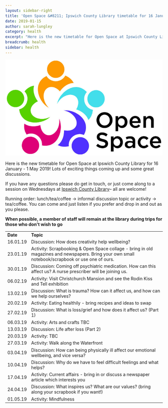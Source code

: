 ```yaml
---
layout: sidebar-right
title: 'Open Space &#8211; Ipswich County Library timetable for 16 January - 1 May 2019'
date: 2019-01-15
author: sarah-lungley
category: health
excerpt: "Here is the new timetable for Open Space at Ipswich County Library for 16 January - 1 May 2019! Lots of exciting things coming up and some great discussions."
breadcrumb: health
sidebar: health
---
```


![Open Space logo](/images/featured/featured-open-space-logo.jpg)

Here is the new timetable for Open Space at Ipswich County Library for 16 January - 1 May 2019! Lots of exciting things coming up and some great discussions.

If you have any questions please do get in touch, or just come along to a session on Wednesdays at [Ipswich County Library](/libraries/ipswich-county-library/)&#8211; all are welcome!

Running order: lunch/tea/coffee &rarr; informal discussion topic or activity &rarr; tea/coffee. You can come and just listen if you prefer and drop in and out as you please.

**When possible, a member of staff will remain at the library during trips for those who don't wish to go**

<table class="pure-table">
<tr>
<td>
<strong>Date</strong>
</td>

<td>
<strong>Topic</strong>
</td>
</tr>

<tr>
<td>
16.01.19
</td>

<td>
Discussion: How does creativity help wellbeing?
</td>
</tr>

<tr>
<td>
23.01.19
</td>

<td>
Activity: Scrapbooking & Open Space collage - bring in old magazines and newspapers. Bring your own small notebook/scrapbook or use one of ours.
</td>
</tr>

<tr>
<td>
30.01.19
</td>

<td>
Discussion: Coming off psychiatric medication. How can this affect us? A nurse prescriber will be joining us.
</td>
</tr>

<tr>
<td>
06.02.19
</td>

<td>
Activity: Visit Christchurch Mansion and see the Rodin Kiss and Tell exhibition
</td>
</tr>

<tr>
<td>
13.02.19
</td>

<td>
Discussion: What is trauma? How can it affect us, and how can we help ourselves?
</td>
</tr>

<tr>
<td>
20.02.19
</td>

<td>
Activity: Eating healthily - bring recipes and ideas to swap
</td>
</tr>

<tr>
<td>
27.02.19
</td>

<td>
Discussion: What is loss/grief and how does it affect us? (Part 1)
</td>
</tr>

<tr>
<td>
06.03.19
</td>

<td>
Activity: Arts and crafts TBC
</td>
</tr>

<tr>
<td>
13.03.19
</td>

<td>
Discussion: Life after loss (Part 2)
</td>
</tr>

<tr>
<td>
20.03.19
</td>

<td>
Activity: TBC
</td>
</tr>

<tr>
<td>
27.03.19
</td>

<td>
Activity: Walk along the Waterfront
</td>
</tr>

<tr>
<td>
03.04.19
</td>

<td>
Discussion: How can being physically ill affect our emotional wellbeing, and vice versa?
</td>
</tr>

<tr>
<td>
10.04.19
</td>

<td>
Discussion: Why do we have to feel difficult feelings and what helps?
</td>
</tr>

<tr>
<td>
17.04.19
</td>

<td>
Activity: Current affairs - bring in or discuss a newspaper article which interests you
</td>
</tr>

<tr>
<td>
24.04.19
</td>

<td>
Discussion: What inspires us? What are our values? (bring along your scrapbook if you want!)
</td>
</tr>

<tr>
<td>
01.05.19
</td>

<td>
Activity: Mindfulness
</td>
</tr>
</table>
